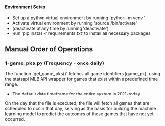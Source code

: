 #### Environment Setup
* Set up a python virtual environment by running 'python -m venv <environment name>'
* Activate virtual environment by running 'source <environment name>/bin/activate'
* (deactivate at any time by running 'deactivate')
* Run 'pip install -r requirements.txt'  to install all necessary packages


## Manual Order of Operations

### 1-game_pks.py   (Frequency - once daily)   

The function 'get_game_pks()' fetches all game identifiers (game_pk), using the statsapi MLB API wrapper for games that exist within a predefined time range. 
* The default data timeframe for the entire system is 2021-today.

On the day that the file is executed, the file will fetch all games that are scheduled to occur that day, serving as the basis for building the machine learning model to predict the outcomes of these games that have not yet occurred. 
